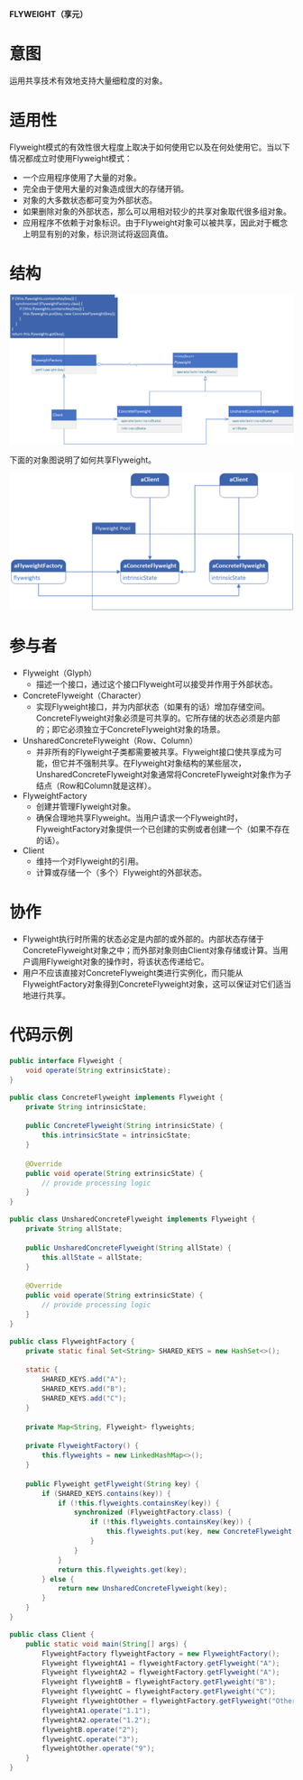 **FLYWEIGHT（享元）**

# 意图

运用共享技术有效地支持大量细粒度的对象。

# 适用性

Flyweight模式的有效性很大程度上取决于如何使用它以及在何处使用它。当以下情况都成立时使用Flyweight模式：

* 一个应用程序使用了大量的对象。
* 完全由于使用大量的对象造成很大的存储开销。
* 对象的大多数状态都可变为外部状态。
* 如果删除对象的外部状态，那么可以用相对较少的共享对象取代很多组对象。
* 应用程序不依赖于对象标识。由于Flyweight对象可以被共享，因此对于概念上明显有别的对象，标识测试将返回真值。

# 结构

![class diagram](./assets/class.png)

下面的对象图说明了如何共享Flyweight。

![object diagram](./assets/object.png)

# 参与者

* Flyweight（Glyph）
    * 描述一个接口，通过这个接口Flyweight可以接受并作用于外部状态。
* ConcreteFlyweight（Character）
    * 实现Flyweight接口，并为内部状态（如果有的话）增加存储空间。ConcreteFlyweight对象必须是可共享的。它所存储的状态必须是内部的；即它必须独立于ConcreteFlyweight对象的场景。
* UnsharedConcreteFlyweight（Row、Column）
    * 并非所有的Flyweight子类都需要被共享。Flyweight接口使共享成为可能，但它并不强制共享。在Flyweight对象结构的某些层次，UnsharedConcreteFlyweight对象通常将ConcreteFlyweight对象作为子结点（Row和Column就是这样）。
* FlyweightFactory
    * 创建并管理Flyweight对象。
    * 确保合理地共享Flyweight。当用户请求一个Flyweight时，FlyweightFactory对象提供一个已创建的实例或者创建一个（如果不存在的话）。
* Client
    * 维持一个对Flyweight的引用。
    * 计算或存储一个（多个）Flyweight的外部状态。

# 协作

* Flyweight执行时所需的状态必定是内部的或外部的。内部状态存储于ConcreteFlyweight对象之中；而外部对象则由Client对象存储或计算。当用户调用Flyweight对象的操作时，将该状态传递给它。
* 用户不应该直接对ConcreteFlyweight类进行实例化，而只能从FlyweightFactory对象得到ConcreteFlyweight对象，这可以保证对它们适当地进行共享。

# 代码示例

```java
public interface Flyweight {
    void operate(String extrinsicState);
}
```

```java
public class ConcreteFlyweight implements Flyweight {
    private String intrinsicState;

    public ConcreteFlyweight(String intrinsicState) {
        this.intrinsicState = intrinsicState;
    }

    @Override
    public void operate(String extrinsicState) {
        // provide processing logic
    }
}
```

```java
public class UnsharedConcreteFlyweight implements Flyweight {
    private String allState;

    public UnsharedConcreteFlyweight(String allState) {
        this.allState = allState;
    }

    @Override
    public void operate(String extrinsicState) {
        // provide processing logic
    }
}
```

```java
public class FlyweightFactory {
    private static final Set<String> SHARED_KEYS = new HashSet<>();

    static {
        SHARED_KEYS.add("A");
        SHARED_KEYS.add("B");
        SHARED_KEYS.add("C");
    }

    private Map<String, Flyweight> flyweights;

    private FlyweightFactory() {
        this.flyweights = new LinkedHashMap<>();
    }

    public Flyweight getFlyweight(String key) {
        if (SHARED_KEYS.contains(key)) {
            if (!this.flyweights.containsKey(key)) {
                synchronized (FlyweightFactory.class) {
                    if (!this.flyweights.containsKey(key)) {
                        this.flyweights.put(key, new ConcreteFlyweight(key));
                    }
                }
            }
            return this.flyweights.get(key);
        } else {
            return new UnsharedConcreteFlyweight(key);
        }
    }
}
```

```java
public class Client {
    public static void main(String[] args) {
        FlyweightFactory flyweightFactory = new FlyweightFactory();
        Flyweight flyweightA1 = flyweightFactory.getFlyweight("A");
        Flyweight flyweightA2 = flyweightFactory.getFlyweight("A");
        Flyweight flyweightB = flyweightFactory.getFlyweight("B");
        Flyweight flyweightC = flyweightFactory.getFlyweight("C");
        Flyweight flyweightOther = flyweightFactory.getFlyweight("Other");
        flyweightA1.operate("1.1");
        flyweightA2.operate("1.2");
        flyweightB.operate("2");
        flyweightC.operate("3");
        flyweightOther.operate("9");
    }
}
```
